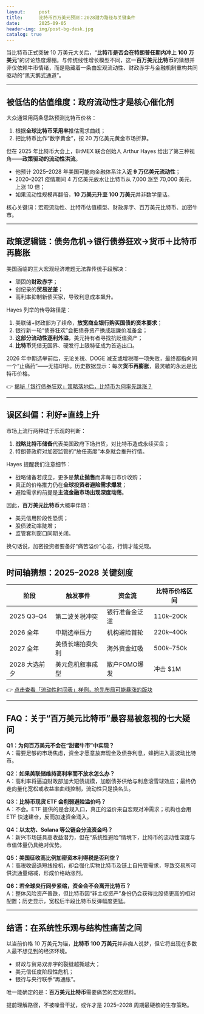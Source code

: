 ```yaml
---
layout:     post
title:      比特币百万美元预测：2028潜力路径与关键条件
date:       2025-09-05
header-img: img/post-bg-desk.jpg
catalog: true
---
```


当比特币正式突破 10 万美元大关后，“**比特币是否会在特朗普任期内冲上 100 万美元**”的讨论热度爆棚。与传统线性增长模型不同，这一**百万美元比特币**的猜想并非仅依赖牛市情绪，而是隐藏着一条由宏观流动性、财政赤字与金融机制重构共同驱动的“黑天鹅式通道”。

---

## 被低估的估值维度：政府流动性才是核心催化剂

大众通常用两条思路预测比特币价格：  
1. 根据**全球比特币采用率**推估需求曲线；  
2. 把比特币比作“数字黄金”，按 20 万亿美元黄金市场折算。  

但在 2025 年比特币大会上，BitMEX 联合创始人 Arthur Hayes 给出了第三种视角——**政策驱动的流动性洪流**。  
- 他预计 2025–2028 年美国可能向金融体系注入**近 9 万亿美元流动性**；  
- 2020–2021 疫情期间 4 万亿美元放水让比特币从 7,000 涨至 70,000 美元，上涨 10 倍；  
- 如果流动性规模再翻倍，**10 万美元升至 100 万美元**并非数学童话。  

核心关键词：宏观流动性、比特币估值模型、财政赤字、百万美元比特币、加密牛市。

---

## 政策逻辑链：债务危机→银行债券狂欢→货币＋比特币再膨胀

美国面临的三大宏观经济难题无法靠传统手段解决：  
- 顽固的**财政赤字**；  
- 创纪录的**贸易逆差**；  
- 高利率抑制新债买家，导致利息成本飙升。  

Hayes 列举的传导路径是：  
1. 美联储+财政部为了续命，**放宽商业银行购买国债的资本要求**；  
2. 银行新一轮“债券狂欢”会把债券资产换成超廉价准备金；  
3. **这部分流动性逐利外溢**，美元持有者寻找抗贬值资产；  
4. **比特币**凭借无国界、硬发行上限特征成为首选出口。  

2026 年中期选举前后，无论关税、DOGE 减支或增税哪一项失败，最终都指向同一个“止痛药”——无锚印钞。历史数据显示：每次**货币再膨胀**，最灵敏的永远是比特币价格。  

👉 [揭秘「银行债券狂欢」策略落地后，比特币为何率先跳涨？](https://okxdog.com/)

---

## 误区纠偏：利好≠直线上升

市场上流行两种过于乐观的判断：  
1. **战略比特币储备**代表美国政府下场扫货，对比特币造成永续买盘；  
2. 特朗普政府对加密监管的“放任态度”本身就会推升行情。  

Hayes 提醒我们注意细节：  
- 战略储备若成立，更多是**禁止抛售**而非每日市价收购；  
- 真正的价格推力仍在**全球投资者避险需求爆发**；  
- 避险需求的前提是**主流金融市场出现深度动荡**。  

因此，**百万美元比特币**大概率伴随：  
- 美元信用阶段性恐慌；  
- 股债波动率陡增；  
- 监管套利窗口同期关闭。  

换句话说，加密投资者要备好“痛苦溢价”心态，行情才能兑现。

---

## 时间轴猜想：2025–2028 关键刻度

| 阶段 | 触发事件 | 资金流 | 比特币价格区间 |
|---|---|---|---|
| 2025 Q3–Q4 | 第二波关税冲突 | 银行准备金泛滥 | $110k–$200k |
| 2026 全年 | 中期选举压力 | 机构避险首轮 | $220k–$400k |
| 2027 全年 | 美债长端拍卖失利 | 海外资金虹吸 | $500k–$750k |
| 2028 大选前夕 | 美元危机叙事成型 | 散户FOMO爆发 | 冲击 $1M |

👉 [点击查看「流动性时间表」样例，抢先布局可能暴涨的版块](https://okxdog.com/)

---

## FAQ：关于“百万美元比特币”最容易被忽视的七大疑问

**Q1：为何百万美元不会在“甜蜜牛市”中实现？**  
A：需要足够的市场焦虑，资金才愿意放弃现金及债券利息，蜂拥进入高波动比特币。

**Q2：如果美联储维持高利率而不放水怎么办？**  
A：高利率将逼迫财政部加大短债规模，加剧债券供给与利息滚雪球效应；最终仍走向量化宽松或收益率曲线控制，流动性只是换名头。

**Q3：比特币现货 ETF 会削弱避险溢价吗？**  
A：不会。ETF 提供的是合规入口，真正的溢价来自宏观对冲需求；机构也会用 ETF 快速建仓，反而加速资金涌入。

**Q4：以太坊、Solana 等公链会分流资金吗？**  
A：新兴市场链具高收益潜力，但在“系统性避险”情境下，比特币的流动性深度与市值体量仍具绝对优势。

**Q5：美国征收高比例加密资本利得税是否利空？**  
A：高税收逼退短线投机，却会强化实物比特币及链上自托管需求，导致交易所可供流通量缩减，形成价格助涨剂。

**Q6：若全球央行同步紧缩，资金会不会离开比特币？**  
A：整体风险资产普跌，但比特币因“非主权资产”身份仍会获得比股债更高的相对配置；历史显示，宽松后半段比特币反弹幅度更猛。

---

## 结语：在系统性乐观与结构性痛苦之间

以当前价格 10 万美元为锚，**比特币 100 万美元**并非痴人说梦，但它将出现在多数人最不想见到的经济环境。  
- 财政与贸易双赤字的裂缝越撕越大；  
- 美元信任度阶段性危机；  
- 银行与央行联手“再通胀”。  

唯一能确定的是：**百万美元比特币**需要痛苦的宏观燃料。  

提前理解路径，不被噪音干扰，或许才是 2025–2028 周期最硬核的生存策略。